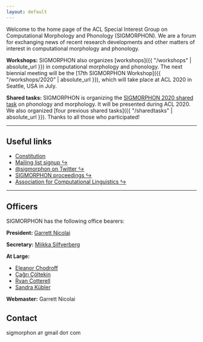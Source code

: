 ```yaml
---
layout: default
---
```


Welcome to the home page of the ACL Special Interest Group on Computational Morphology and Phonology (SIGMORPHON). We are a forum for exchanging news of recent research developments and other matters of interest in computational morphology and phonology.

**Workshops:** SIGMORPHON also organizes [workshops]({{ "/workshops" | absolute_url }}) in computational morphology and phonology. The next biennial meeting will be the [17th SIGMORPHON Workshop]({{ "/workshops/2020" | absolute_url }}), which will take place at ACL 2020 in Seattle, USA in July.

**Shared tasks:** SIGMORPHON is organizing the [SIGMORPHON 2020 shared task](sharedtasks/2020) on phonology and morphology. It will be presented during ACL 2020. We also organized [four previous shared tasks]({{ "/sharedtasks" | absolute_url }}). Thanks to all those who participated!

---

## Useful links

- [Constitution](constitution/)
- [Mailing list signup ↪](https://groups.google.com/g/sigmorphon)
- [@sigmorphon on Twitter ↪](https://twitter.com/sigmorphon)
- [SIGMORPHON proceedings ↪](https://aclweb.org/anthology/sigs/sigmorphon/)
- [Association for Computational Linguistics ↪](https://www.aclweb.org/portal/)

---

## Officers

SIGMORPHON has the following office bearers:

**President:**  [Garrett Nicolai](https://garrettnicolai.github.io/Garrett-Nicolai/)

**Secretary:** [Miikka Silfverberg](https://mpsilfve.github.io/)

**At Large:**

* [Eleanor Chodroff](https://www.eleanorchodroff.com/)
* [Çağrı Çöltekin](http://coltekin.net/cagri/)
* [Ryan Cotterell](https://ryancotterell.github.io)
* [Sandra Kübler](http://cl.indiana.edu/~skuebler/)

**Webmaster:** Garrett Nicolai

## Contact

sigmorphon ат gmail dот com
